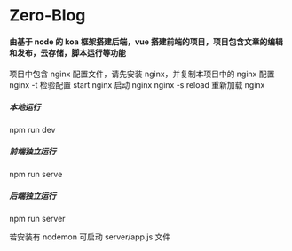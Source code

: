 # Zero-Blog

#### 由基于 node 的 koa 框架搭建后端，vue 搭建前端的项目，项目包含文章的编辑和发布，云存储，脚本运行等功能

项目中包含 nginx 配置文件，请先安装 nginx，并复制本项目中的 nginx 配置
nginx -t 检验配置
start nginx 启动 nginx
nginx -s reload 重新加载 nginx

##### 本地运行

npm run dev

##### 前端独立运行

npm run serve

##### 后端独立运行

npm run server

若安装有 nodemon 可启动 server/app.js 文件
